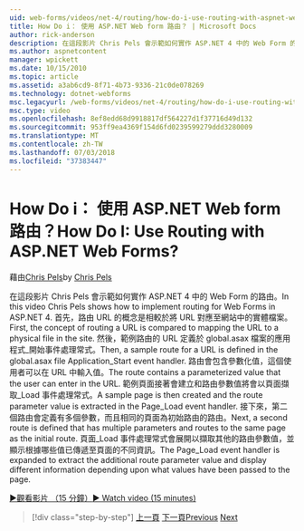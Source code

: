```yaml
---
uid: web-forms/videos/net-4/routing/how-do-i-use-routing-with-aspnet-web-forms
title: How Do i： 使用 ASP.NET Web form 路由？ | Microsoft Docs
author: rick-anderson
description: 在這段影片 Chris Pels 會示範如何實作 ASP.NET 4 中的 Web Form 的路由。 首先，路由 URL 的概念是相較於將 URL 對應至 p...
ms.author: aspnetcontent
manager: wpickett
ms.date: 10/15/2010
ms.topic: article
ms.assetid: a3ab6cd9-8f71-4b73-9336-21c0de078269
ms.technology: dotnet-webforms
msc.legacyurl: /web-forms/videos/net-4/routing/how-do-i-use-routing-with-aspnet-web-forms
msc.type: video
ms.openlocfilehash: 8ef8edd68d9918817df564227d1f37716d49d132
ms.sourcegitcommit: 953ff9ea4369f154d6fd0239599279ddd3280009
ms.translationtype: MT
ms.contentlocale: zh-TW
ms.lasthandoff: 07/03/2018
ms.locfileid: "37383447"
---
```

<a name="how-do-i-use-routing-with-aspnet-web-forms"></a><span data-ttu-id="4de95-105">How Do i： 使用 ASP.NET Web form 路由？</span><span class="sxs-lookup"><span data-stu-id="4de95-105">How Do I: Use Routing with ASP.NET Web Forms?</span></span>
====================
<span data-ttu-id="4de95-106">藉由[Chris Pels](https://twitter.com/chrispels)</span><span class="sxs-lookup"><span data-stu-id="4de95-106">by [Chris Pels](https://twitter.com/chrispels)</span></span>

<span data-ttu-id="4de95-107">在這段影片 Chris Pels 會示範如何實作 ASP.NET 4 中的 Web Form 的路由。</span><span class="sxs-lookup"><span data-stu-id="4de95-107">In this video Chris Pels shows how to implement routing for Web Forms in ASP.NET 4.</span></span> <span data-ttu-id="4de95-108">首先，路由 URL 的概念是相較於將 URL 對應至網站中的實體檔案。</span><span class="sxs-lookup"><span data-stu-id="4de95-108">First, the concept of routing a URL is compared to mapping the URL to a physical file in the site.</span></span> <span data-ttu-id="4de95-109">然後，範例路由的 URL 定義於 global.asax 檔案的應用程式\_開始事件處理常式。</span><span class="sxs-lookup"><span data-stu-id="4de95-109">Then, a sample route for a URL is defined in the global.asax file Application\_Start event handler.</span></span> <span data-ttu-id="4de95-110">路由會包含參數化值，這個使用者可以在 URL 中輸入值。</span><span class="sxs-lookup"><span data-stu-id="4de95-110">The route contains a parameterized value that the user can enter in the URL.</span></span> <span data-ttu-id="4de95-111">範例頁面接著會建立和路由參數值將會以頁面擷取\_Load 事件處理常式。</span><span class="sxs-lookup"><span data-stu-id="4de95-111">A sample page is then created and the route parameter value is extracted in the Page\_Load event handler.</span></span> <span data-ttu-id="4de95-112">接下來，第二個路由會定義有多個參數，而且相同的頁面為初始路由的路由。</span><span class="sxs-lookup"><span data-stu-id="4de95-112">Next, a second route is defined that has multiple parameters and routes to the same page as the initial route.</span></span> <span data-ttu-id="4de95-113">頁面\_Load 事件處理常式會展開以擷取其他的路由參數值，並顯示根據哪些值已傳遞至頁面的不同資訊。</span><span class="sxs-lookup"><span data-stu-id="4de95-113">The Page\_Load event handler is expanded to extract the additional route parameter value and display different information depending upon what values have been passed to the page.</span></span>

[<span data-ttu-id="4de95-114">&#9654;觀看影片 （15 分鐘）</span><span class="sxs-lookup"><span data-stu-id="4de95-114">&#9654; Watch video (15 minutes)</span></span>](https://channel9.msdn.com/Blogs/ASP-NET-Site-Videos/how-do-i-use-routing-with-aspnet-web-forms)

> [!div class="step-by-step"]
> <span data-ttu-id="4de95-115">[上一頁](aspnet-4-quick-hit-outbound-webforms-routing.md)
> [下一頁](how-do-i-work-with-urls-in-aspnet-routing.md)</span><span class="sxs-lookup"><span data-stu-id="4de95-115">[Previous](aspnet-4-quick-hit-outbound-webforms-routing.md)
[Next](how-do-i-work-with-urls-in-aspnet-routing.md)</span></span>
